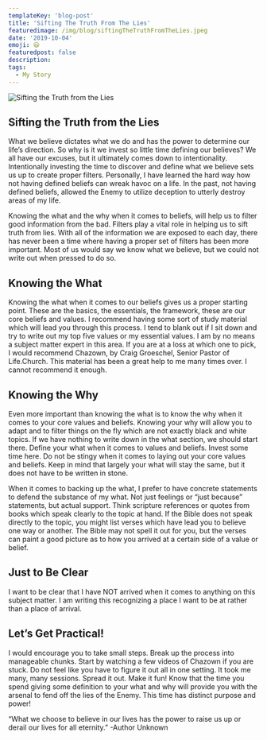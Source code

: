 ```yaml
---
templateKey: 'blog-post'
title: 'Sifting The Truth From The Lies'
featuredimage: /img/blog/siftingTheTruthFromTheLies.jpeg
date: '2019-10-04'
emoji: 😃
featuredpost: false
description:
tags:
  - My Story
---
```


![Sifting the Truth from the Lies](/img/siftingTheTruthFromTheLies.jpeg)

## Sifting the Truth from the Lies

What we believe dictates what we do and has the power to determine our life’s direction. So why is it we invest so little time defining our believes? We all have our excuses, but it ultimately comes down to intentionality. Intentionally investing the time to discover and define what we believe sets us up to create proper filters. Personally, I have learned the hard way how not having defined beliefs can wreak havoc on a life. In the past, not having defined beliefs, allowed the Enemy to utilize deception to utterly destroy areas of my life.

Knowing the what and the why when it comes to beliefs, will help us to filter good information from the bad. Filters play a vital role in helping us to sift truth from lies. With all of the information we are exposed to each day, there has never been a time where having a proper set of filters has been more important. Most of us would say we know what we believe, but we could not write out when pressed to do so.

## Knowing the What

Knowing the what when it comes to our beliefs gives us a proper starting point. These are the basics, the essentials, the framework, these are our core beliefs and values. I recommend having some sort of study material which will lead you through this process. I tend to blank out if I sit down and try to write out my top five values or my essential values. I am by no means a subject matter expert in this area. If you are at a loss at which one to pick, I would recommend Chazown, by Craig Groeschel, Senior Pastor of Life.Church. This material has been a great help to me many times over. I cannot recommend it enough.

## Knowing the Why

Even more important than knowing the what is to know the why when it comes to your core values and beliefs. Knowing your why will allow you to adapt and to filter things on the fly which are not exactly black and white topics. If we have nothing to write down in the what section, we should start there. Define your what when it comes to values and beliefs. Invest some time here. Do not be stingy when it comes to laying out your core values and beliefs. Keep in mind that largely your what will stay the same, but it does not have to be written in stone.

When it comes to backing up the what, I prefer to have concrete statements to defend the substance of my what. Not just feelings or “just because” statements, but actual support. Think scripture references or quotes from books which speak clearly to the topic at hand. If the Bible does not speak directly to the topic, you might list verses which have lead you to believe one way or another. The Bible may not spell it out for you, but the verses can paint a good picture as to how you arrived at a certain side of a value or belief.

## Just to Be Clear

I want to be clear that I have NOT arrived when it comes to anything on this subject matter. I am writing this recognizing a place I want to be at rather than a place of arrival.

## Let’s Get Practical!

I would encourage you to take small steps. Break up the process into manageable chunks. Start by watching a few videos of Chazown if you are stuck. Do not feel like you have to figure it out all in one setting. It took me many, many sessions. Spread it out. Make it fun! Know that the time you spend giving some definition to your what and why will provide you with the arsenal to fend off the lies of the Enemy. This time has distinct purpose and power!

“What we choose to believe in our lives has the power to raise us up or derail our lives for all eternity.” -Author Unknown
